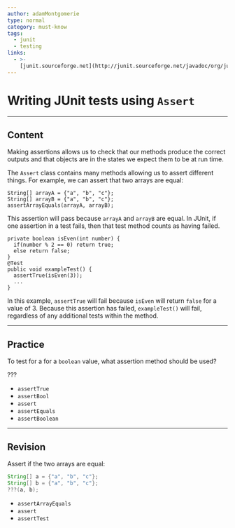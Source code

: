 ```yaml
---
author: adamMontgomerie
type: normal
category: must-know
tags:
  - junit
  - testing
links:
  - >-
    [junit.sourceforge.net](http://junit.sourceforge.net/javadoc/org/junit/Assert.html){website}
---
```


# Writing JUnit tests using `Assert`


---

## Content

Making assertions allows us to check that our methods produce the correct outputs and that objects are in the states we expect them to be at run time.

The `Assert` class contains many methods allowing us to assert different things. For example, we can assert that two arrays are equal:

```plain-text
String[] arrayA = {"a", "b", "c"};
String[] arrayB = {"a", "b", "c"};
assertArrayEquals(arrayA, arrayB);
```

This assertion will pass because `arrayA` and `arrayB` are equal. In JUnit, if one assertion in a test fails, then that test method counts as having failed.

```plain-text
private boolean isEven(int number) {
  if(number % 2 == 0) return true;
  else return false;
}
@Test
public void exampleTest() {
  assertTrue(isEven(3));
  ...
}
```

In this example, `assertTrue` will fail because `isEven` will return `false` for a value of 3. Because this assertion has failed, `exampleTest()` will fail, regardless of any additional tests within the method.


---

## Practice

To test for a for a `boolean` value, what assertion method should be used?

???

- `assertTrue`
- `assertBool`
- `assert`
- `assertEquals`
- `assertBoolean`


---

## Revision

Assert if the two arrays are equal:

```java
String[] a = {"a", "b", "c"};
String[] b = {"a", "b", "c"};
???(a, b);
```

- `assertArrayEquals`
- `assert`
- `assertTest`
 
